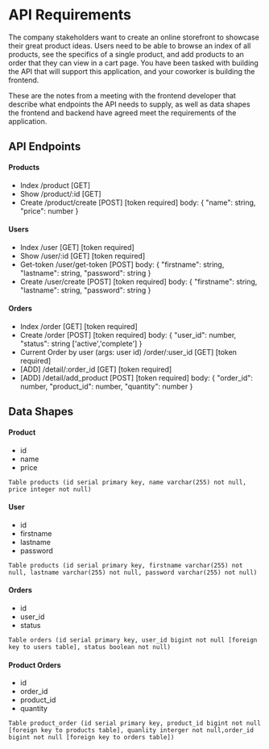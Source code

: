 # API Requirements
The company stakeholders want to create an online storefront to showcase their great product ideas. Users need to be able to browse an index of all products, see the specifics of a single product, and add products to an order that they can view in a cart page. You have been tasked with building the API that will support this application, and your coworker is building the frontend.

These are the notes from a meeting with the frontend developer that describe what endpoints the API needs to supply, as well as data shapes the frontend and backend have agreed meet the requirements of the application. 

## API Endpoints
#### Products
- Index /product [GET]
- Show /product/:id [GET]
- Create /product/create [POST] [token required]
    body: {
        "name": string,
        "price": number
    }

#### Users
- Index /user [GET] [token required]
- Show /user/:id [GET] [token required]
- Get-token /user/get-token [POST]
    body: {
        "firstname": string,
        "lastname": string,
        "password": string
    }
- Create /user/create [POST] [token required]
    body: {
        "firstname": string,
        "lastname": string,
        "password": string
    }

#### Orders
- Index /order [GET] [token required]
- Create /order [POST] [token required]
    body: {
        "user_id": number,
        "status": string  ['active','complete']
    }
- Current Order by user (args: user id) /order/:user_id [GET]  [token required]
- [ADD] /detail/:order_id [GET] [token required]
- [ADD] /detail/add_product [POST] [token required]
    body: {
        "order_id": number,
        "product_id": number,
        "quantity": number
    }

## Data Shapes
#### Product
-  id
- name
- price
```
Table products (id serial primary key, name varchar(255) not null, price integer not null)
```
#### User
- id
- firstname
- lastname
- password
```
Table products (id serial primary key, firstname varchar(255) not null, lastname varchar(255) not null, password varchar(255) not null)
```
#### Orders
- id
- user_id
- status

```
Table orders (id serial primary key, user_id bigint not null [foreign key to users table], status boolean not null)
```
#### Product Orders
- id
- order_id
- product_id
- quantity 

```
Table product_order (id serial primary key, product_id bigint not null [foreign key to products table], quanlity interger not null,order_id bigint not null [foreign key to orders table])
```